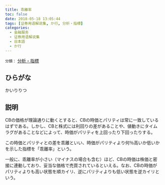 ```yaml
---
title: 乖離率
toc: false
date: 2018-05-18 13:05:44
tags: [证券用语解说集, か行, 分析・指標]
categories:
  - 金融服务
  - 证券用语解说集
  - 日本語
  - か行
---
```


`分類：` [分析・指標](/tags/分析・指標/)

## ひらがな

かいりりつ

## 説明

CBの価格が理論通りに動くとすると、CBの時価とパリティは常に一致しているはずである。しかし、CBと株式には利回りの差があることや、値動きにタイムラグがあることなどによって、時価がパリティを上回ったり下回ったりする。

この時価とパリティとの差を乖離といい、時価がパリティより何％高いか低いかを示した指標を「乖離率」という。

一般に、乖離率が小さい（マイナスの場合も含む）ほど、CBの時価は株価と密接に連動しており、妥当な価格で売買されているといえる。なお、CBの時価がパリティよりも高い状態を順カイリ、逆にパリティよりも低い状態を逆カイリという。
